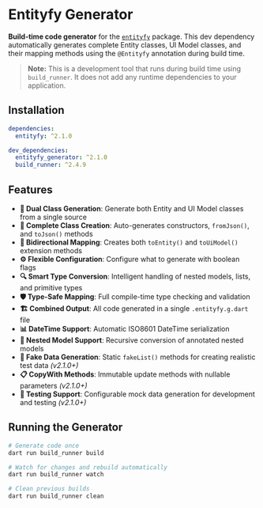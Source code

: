 # Entityfy Generator

**Build-time code generator** for the [`entityfy`](../entityfy) package. This dev dependency automatically generates complete Entity classes, UI Model classes, and their mapping methods using the `@Entityfy` annotation during build time.

> **Note:** This is a development tool that runs during build time using `build_runner`. It does not add any runtime dependencies to your application.

## Installation

```yaml
dependencies:
  entityfy: ^2.1.0

dev_dependencies:
  entityfy_generator: ^2.1.0
  build_runner: ^2.4.9
```

## Features

- **🎯 Dual Class Generation**: Generate both Entity and UI Model classes from a single source
- **📝 Complete Class Creation**: Auto-generates constructors, `fromJson()`, and `toJson()` methods
- **🔄 Bidirectional Mapping**: Creates both `toEntity()` and `toUiModel()` extension methods
- **⚙️ Flexible Configuration**: Configure what to generate with boolean flags
- **🔍 Smart Type Conversion**: Intelligent handling of nested models, lists, and primitive types
- **🛡️ Type-Safe Mapping**: Full compile-time type checking and validation
- **🏗️ Combined Output**: All code generated in a single `.entityfy.g.dart` file
- **📊 DateTime Support**: Automatic ISO8601 DateTime serialization
- **🔗 Nested Model Support**: Recursive conversion of annotated nested models
- **🧪 Fake Data Generation**: Static `fakeList()` methods for creating realistic test data *(v2.1.0+)*
- **📋 CopyWith Methods**: Immutable update methods with nullable parameters *(v2.1.0+)*
- **🎯 Testing Support**: Configurable mock data generation for development and testing *(v2.1.0+)*

## Running the Generator
```bash
# Generate code once
dart run build_runner build

# Watch for changes and rebuild automatically
dart run build_runner watch

# Clean previous builds
dart run build_runner clean
```
